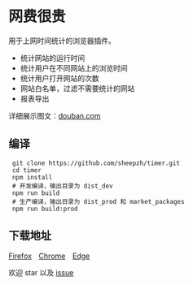 # 网费很贵

用于上网时间统计的浏览器插件。

+ 统计网站的运行时间
+ 统计用户在不同网站上的浏览时间
+ 统计用户打开网站的次数
+ 网站白名单，过滤不需要统计的网站
+ 报表导出

详细展示图文：[douban.com](https://www.douban.com/group/topic/213888429/)

## 编译

```
 git clone https://github.com/sheepzh/timer.git
 cd timer
 npm install 
 # 开发编译，输出目录为 dist_dev
 npm run build
 # 生产编译，输出目录为 dist_prod 和 market_packages
 npm run build:prod
```

## 下载地址

[Firefox](https://addons.mozilla.org/zh-CN/firefox/addon/make-zero/)&emsp;[Chrome](https://chrome.google.com/webstore/detail/make-zero-%E6%96%87%E5%AD%97%E5%8A%A0%E5%AF%86%E5%99%A8/ihpcojcdiclghnggnlkcinbmfpomefcc?hl=zh-CN)&emsp;[Edge](https://microsoftedge.microsoft.com/addons/detail/make-zero-decenc-your-/gkjmpdoddilgcfoeokeajfecogaaocol)

欢迎 star 以及 [issue](https://github.com/sheepzh/timer/issues)